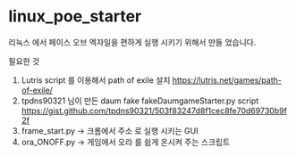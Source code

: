 # linux_poe_starter
리눅스 에서 페이스 오브 엑자일을 편하게 실행 시키기 위해서 만들 었습니다.

필요한 것
1. Lutris script 를 이용해서 path of exile 설치 https://lutris.net/games/path-of-exile/
2. tpdns90321 님이 만든 daum fake fakeDaumgameStarter.py script https://gist.github.com/tpdns90321/503f83247d8f1cec8fe70d69730b9f2f
3. frame_start.py ->  크롬에서 주소 로 실행 시키는 GUI
4. ora_ONOFF.py -> 게임에서 오라 를 쉽게 온시켜 주는 스크립트 



